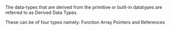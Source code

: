 The data-types that are derived from the primitive or built-in datatypes are referred to as Derived Data Types.

These can be of four types namely:
  Function
  Array
  Pointers and References
